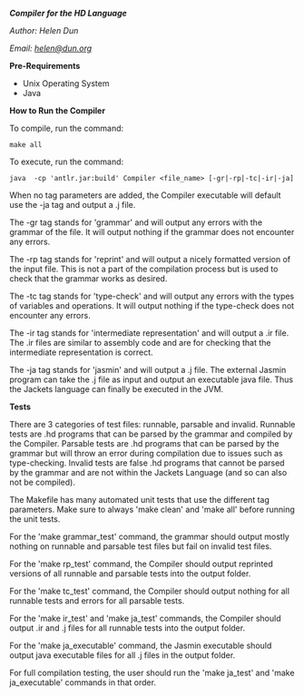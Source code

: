
***Compiler for the HD Language***

*Author: Helen Dun*

*Email: helen@dun.org*

**Pre-Requirements**
- Unix Operating System
- Java

**How to Run the Compiler**

To compile, run the command:

    make all

To execute, run the command:

    java  -cp 'antlr.jar:build' Compiler <file_name> [-gr|-rp|-tc|-ir|-ja]

When no tag parameters are added, the Compiler executable will default use the -ja tag and output a .j file. 

The -gr tag stands for 'grammar' and will output any errors with the grammar of the file. It will output nothing if the grammar does not encounter any errors.

The -rp tag stands for 'reprint' and will output a nicely formatted version of the input file. This  is not a part of the compilation process but is used to check that the grammar works as desired.

The -tc tag stands for 'type-check' and will output any errors with the types of variables and operations. It will output nothing if the type-check does not encounter any errors. 

The -ir tag stands for 'intermediate representation' and will output a .ir file. The .ir files are similar to assembly code and are for checking that the intermediate representation is correct.

The -ja tag stands for 'jasmin' and will output a .j file. The external Jasmin program can take the .j file as input and output an executable java file. Thus the Jackets language can finally be executed in the JVM.



**Tests**

There are 3 categories of test files: runnable, parsable and invalid. Runnable tests are .hd programs that can be parsed by the grammar and compiled by the Compiler. Parsable tests are .hd programs that can be parsed by the grammar but will throw an error during compilation due to issues such as type-checking. Invalid tests are false .hd programs that cannot be parsed by the grammar and are not within the Jackets Language (and so can also not be compiled).

The Makefile has many automated unit tests that use the different tag parameters. Make sure to always 'make clean' and 'make all' before running the unit tests.

For the 'make grammar_test' command, the grammar should output mostly nothing on runnable and parsable test files but fail on invalid test files.

For the 'make rp_test' command, the Compiler should output reprinted versions of all runnable and parsable tests into the output folder.

For the 'make tc_test' command, the Compiler should output nothing for all runnable tests and errors for all parsable tests.

For the 'make ir_test' and 'make ja_test' commands, the Compiler should output .ir and .j files for all runnable tests into the output folder.

For the 'make ja_executable' command, the Jasmin executable should output java executable files for all .j files in the output folder.

For full compilation testing, the user should run the 'make ja_test' and 'make ja_executable' commands in that order.

